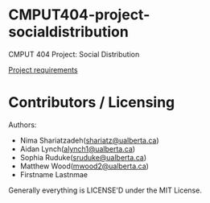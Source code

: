 CMPUT404-project-socialdistribution
===================================

CMPUT 404 Project: Social Distribution

[Project requirements](https://github.com/uofa-cmput404/project-socialdistribution/blob/master/project.org) 

Contributors / Licensing
========================

Authors:
    
* Nima Shariatzadeh(shariatz@ualberta.ca)
* Aidan Lynch(alynch1@ualberta.ca)
* Sophia Ruduke(sruduke@ualberta.ca)
* Matthew Wood(mwood2@ualberta.ca)
* Firstname Lastnmae

Generally everything is LICENSE'D under the MIT License.
